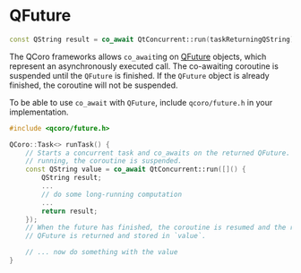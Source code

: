# QFuture

```cpp
const QString result = co_await QtConcurrent::run(taskReturningQString);
```

The QCoro frameworks allows `co_await`ing on [QFuture][qdoc-qfuture] objects,
which represent an asynchronously executed call. The co-awaiting coroutine is suspended until
the `QFuture` is finished. If the `QFuture` object is already finished, the coroutine
will not be suspended.

To be able to use `co_await` with `QFuture`, include `qcoro/future.h` in your implementation.

```cpp
#include <qcoro/future.h>

QCoro::Task<> runTask() {
    // Starts a concurrent task and co_awaits on the returned QFuture. While the task is
    // running, the coroutine is suspended.
    const QString value = co_await QtConcurrent::run([]() {
        QString result;
        ...
        // do some long-running computation
        ...
        return result;
    });
    // When the future has finished, the coroutine is resumed and the result of the
    // QFuture is returned and stored in `value`.

    // ... now do something with the value
}
```

[qdoc-qfuture]: https://doc.qt.io/qt-5/qfuture.html
